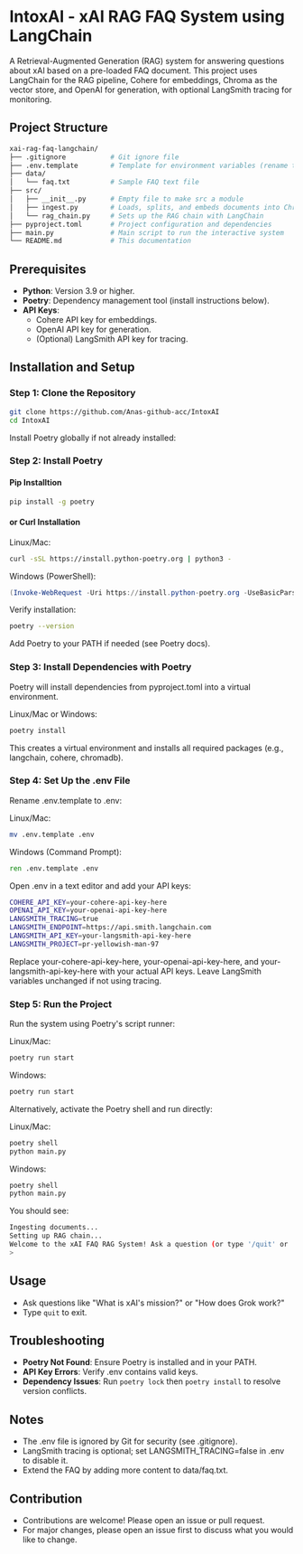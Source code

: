 # IntoxAI - xAI RAG FAQ System using LangChain

A Retrieval-Augmented Generation (RAG) system for answering questions about xAI based on a pre-loaded FAQ document. This project uses LangChain for the RAG pipeline, Cohere for embeddings, Chroma as the vector store, and OpenAI for generation, with optional LangSmith tracing for monitoring.

## Project Structure

```bash
xai-rag-faq-langchain/
├── .gitignore           # Git ignore file
├── .env.template        # Template for environment variables (rename to .env)
├── data/
│   └── faq.txt          # Sample FAQ text file
├── src/
│   ├── __init__.py      # Empty file to make src a module
│   ├── ingest.py        # Loads, splits, and embeds documents into Chroma
│   └── rag_chain.py     # Sets up the RAG chain with LangChain
├── pyproject.toml       # Project configuration and dependencies
├── main.py              # Main script to run the interactive system
└── README.md            # This documentation
```

## Prerequisites

- **Python**: Version 3.9 or higher.
- **Poetry**: Dependency management tool (install instructions below).
- **API Keys**:
  - Cohere API key for embeddings.
  - OpenAI API key for generation.
  - (Optional) LangSmith API key for tracing.

## Installation and Setup

### Step 1: Clone the Repository

```bash
git clone https://github.com/Anas-github-acc/IntoxAI
cd IntoxAI
```

Install Poetry globally if not already installed:

### Step 2: Install Poetry

#### Pip Installtion

```bash
pip install -g poetry
```

#### or Curl Installation

Linux/Mac:

```bash
curl -sSL https://install.python-poetry.org | python3 -
```

Windows (PowerShell):

```powershell
(Invoke-WebRequest -Uri https://install.python-poetry.org -UseBasicParsing).Content | python -
```

Verify installation:

```bash
poetry --version
```

Add Poetry to your PATH if needed (see Poetry docs).

### Step 3: Install Dependencies with Poetry

Poetry will install dependencies from pyproject.toml into a virtual environment.

Linux/Mac or Windows:

```bash
poetry install
```

This creates a virtual environment and installs all required packages (e.g., langchain, cohere, chromadb).

### Step 4: Set Up the .env File

Rename .env.template to .env:

Linux/Mac:

```bash
mv .env.template .env
```

Windows (Command Prompt):

```cmd
ren .env.template .env
```

Open .env in a text editor and add your API keys:

```bash
COHERE_API_KEY=your-cohere-api-key-here
OPENAI_API_KEY=your-openai-api-key-here
LANGSMITH_TRACING=true
LANGSMITH_ENDPOINT=https://api.smith.langchain.com
LANGSMITH_API_KEY=your-langsmith-api-key-here
LANGSMITH_PROJECT=pr-yellowish-man-97
```

Replace your-cohere-api-key-here, your-openai-api-key-here, and your-langsmith-api-key-here with your actual API keys. Leave LangSmith variables unchanged if not using tracing.

### Step 5: Run the Project

Run the system using Poetry's script runner:

Linux/Mac:

```bash
poetry run start
```

Windows:

```bash
poetry run start
```

Alternatively, activate the Poetry shell and run directly:

Linux/Mac:

```bash
poetry shell
python main.py
```

Windows:

```bash
poetry shell
python main.py
```

You should see:

```bash
Ingesting documents...
Setting up RAG chain...
Welcome to the xAI FAQ RAG System! Ask a question (or type '/quit' or '/bye' to exit):
> 
```

## Usage

- Ask questions like "What is xAI's mission?" or "How does Grok work?"
- Type `quit` to exit.

## Troubleshooting	

- **Poetry Not Found**: Ensure Poetry is installed and in your PATH.
- **API Key Errors**: Verify .env contains valid keys.
- **Dependency Issues**: Run `poetry lock` then `poetry install` to resolve version conflicts.

## Notes

- The .env file is ignored by Git for security (see .gitignore).
- LangSmith tracing is optional; set LANGSMITH_TRACING=false in .env to disable it.
- Extend the FAQ by adding more content to data/faq.txt.

## Contribution

- Contributions are welcome! Please open an issue or pull request.
- For major changes, please open an issue first to discuss what you would like to change.

